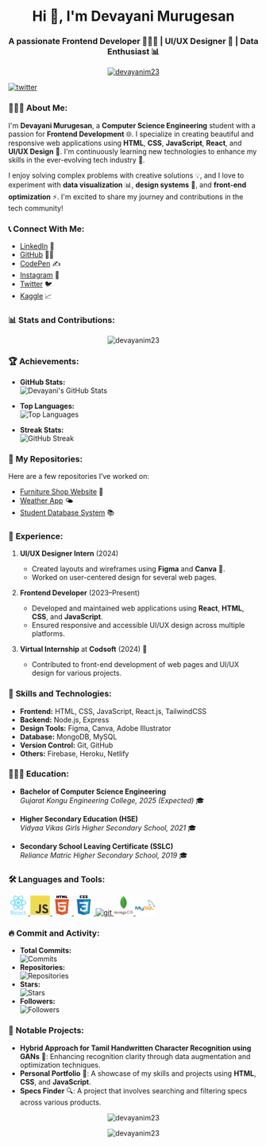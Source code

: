 <h1 align="center">Hi 👋, I'm Devayani Murugesan</h1>
<h3 align="center">A passionate Frontend Developer 👩🏻‍💻 | UI/UX Designer 🎨 | Data Enthusiast 📊</h3>

<p align="center">
  <a href="https://github.com/ryo-ma/github-profile-trophy">
    <img src="https://github-profile-trophy.vercel.app/?username=devayanim23" alt="devayanim23" />
  </a>
</p>

<p align="left">
  <a href="https://twitter.com/" target="blank">
    <img src="https://img.shields.io/twitter/follow/?logo=twitter&style=for-the-badge" alt="twitter" />
  </a> 
</p>

### 🧑🏻‍💻 **About Me:**
I'm **Devayani Murugesan**, a **Computer Science Engineering** student with a passion for **Frontend Development** 🌐. I specialize in creating beautiful and responsive web applications using **HTML**, **CSS**, **JavaScript**, **React**, and **UI/UX Design** 🎨. I'm continuously learning new technologies to enhance my skills in the ever-evolving tech industry 🚀.

I enjoy solving complex problems with creative solutions 💡, and I love to experiment with **data visualization** 📊, **design systems** 🎨, and **front-end optimization** ⚡. I'm excited to share my journey and contributions in the tech community!

### 📞 **Connect With Me:**
- [LinkedIn](https://www.linkedin.com/in/devayanimurugesan98/) 💼
- [GitHub](https://github.com/devayanim23) 👩‍💻
- [CodePen](https://codepen.io/devayani-murugesan) ✍️
- [Instagram](https://www.instagram.com/__dev._.___) 📸
- [Twitter](https://twitter.com/) 🐦
- [Kaggle](https://www.kaggle.com/devdhivya) 📈

### 📊 **Stats and Contributions:**
<p align="center">
  <img src="https://komarev.com/ghpvc/?username=devayanim23&label=Profile%20views&color=0e75b6&style=flat" alt="devayanim23" />
</p>

### 🏆 **Achievements:**
- **GitHub Stats:**  
  ![Devayani's GitHub Stats](https://github-readme-stats.vercel.app/api?username=devayanim23&show_icons=true&locale=en)

- **Top Languages:**  
  ![Top Languages](https://github-readme-stats.vercel.app/api/top-langs?username=devayanim23&show_icons=true&locale=en&layout=compact)

- **Streak Stats:**  
  ![GitHub Streak](https://github-readme-streak-stats.herokuapp.com/?user=devayanim23&)

### 📂 **My Repositories:**
Here are a few repositories I’ve worked on:

- [Furniture Shop Website](https://github.com/devayanim23/furniture-shop) 🏡
- [Weather App](https://github.com/devayanim23/weather-app) 🌤️
- [Student Database System](https://github.com/devayanim23/student-database) 📚

### 🚀 **Experience:**
1. **UI/UX Designer Intern** (2024)  
   - Created layouts and wireframes using **Figma** and **Canva** 🎨.
   - Worked on user-centered design for several web pages.

2. **Frontend Developer** (2023–Present)  
   - Developed and maintained web applications using **React**, **HTML**, **CSS**, and **JavaScript**.
   - Ensured responsive and accessible UI/UX design across multiple platforms.

3. **Virtual Internship** at **Codsoft** (2024) 💼  
   - Contributed to front-end development of web pages and UI/UX design for various projects.

### 🌟 **Skills and Technologies:**
- **Frontend:** HTML, CSS, JavaScript, React.js, TailwindCSS
- **Backend:** Node.js, Express
- **Design Tools:** Figma, Canva, Adobe Illustrator
- **Database:** MongoDB, MySQL
- **Version Control:** Git, GitHub
- **Others:** Firebase, Heroku, Netlify

### 🧑🏻‍🏫 **Education:**
- **Bachelor of Computer Science Engineering**  
  *Gujarat Kongu Engineering College, 2025 (Expected)* 🎓

- **Higher Secondary Education (HSE)**  
  *Vidyaa Vikas Girls Higher Secondary School, 2021* 🎓

- **Secondary School Leaving Certificate (SSLC)**  
  *Reliance Matric Higher Secondary School, 2019* 🎓

### 🛠️ **Languages and Tools:**
<p align="left">
  <a href="https://reactjs.org/" target="_blank" rel="noreferrer"> <img src="https://raw.githubusercontent.com/devicons/devicon/master/icons/react/react-original-wordmark.svg" alt="react" width="40" height="40"/> </a>
  <a href="https://www.javascript.com/" target="_blank" rel="noreferrer"> <img src="https://raw.githubusercontent.com/devicons/devicon/master/icons/javascript/javascript-original.svg" alt="javascript" width="40" height="40"/> </a>
  <a href="https://www.w3.org/html/" target="_blank" rel="noreferrer"> <img src="https://raw.githubusercontent.com/devicons/devicon/master/icons/html5/html5-original-wordmark.svg" alt="html5" width="40" height="40"/> </a>
  <a href="https://www.w3.org/css/" target="_blank" rel="noreferrer"> <img src="https://raw.githubusercontent.com/devicons/devicon/master/icons/css3/css3-original-wordmark.svg" alt="css3" width="40" height="40"/> </a>
  <a href="https://git-scm.com/" target="_blank" rel="noreferrer"> <img src="https://www.vectorlogo.zone/logos/git-scm/git-scm-icon.svg" alt="git" width="40" height="40"/> </a>
  <a href="https://www.mongodb.com/" target="_blank" rel="noreferrer"> <img src="https://raw.githubusercontent.com/devicons/devicon/master/icons/mongodb/mongodb-original-wordmark.svg" alt="mongodb" width="40" height="40"/> </a>
  <a href="https://www.mysql.com/" target="_blank" rel="noreferrer"> <img src="https://raw.githubusercontent.com/devicons/devicon/master/icons/mysql/mysql-original-wordmark.svg" alt="mysql" width="40" height="40"/> </a>
</p>

### 🔥 **Commit and Activity:**
- **Total Commits:**  
  ![Commits](https://img.shields.io/github/commit-activity/m/devayanim23?style=flat-square)
- **Repositories:**  
  ![Repositories](https://img.shields.io/github/repo-size/devayanim23?style=flat-square)
- **Stars:**  
  ![Stars](https://img.shields.io/github/stars/devayanim23?style=flat-square)
- **Followers:**  
  ![Followers](https://img.shields.io/github/followers/devayanim23?style=flat-square)
  
### 📝 **Notable Projects:**
- **Hybrid Approach for Tamil Handwritten Character Recognition using GANs** 🧠: Enhancing recognition clarity through data augmentation and optimization techniques.
- **Personal Portfolio** 🎨: A showcase of my skills and projects using **HTML**, **CSS**, and **JavaScript**.
- **Specs Finder** 🔍: A project that involves searching and filtering specs across various products.

<p align="center">
  <img src="https://github-readme-stats.vercel.app/api/top-langs?username=devayanim23&show_icons=true&locale=en&layout=compact" alt="devayanim23" />
</p>

<p align="center">
  <img src="https://github-readme-streak-stats.herokuapp.com/?user=devayanim23&" alt="devayanim23" />
</p>

